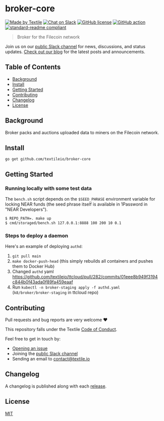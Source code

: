 # broker-core

[![Made by Textile](https://img.shields.io/badge/made%20by-Textile-informational.svg?style=popout-square)](https://textile.io)
[![Chat on Slack](https://img.shields.io/badge/slack-slack.textile.io-informational.svg?style=popout-square)](https://slack.textile.io)
[![GitHub license](https://img.shields.io/github/license/textileio/broker-core.svg?style=popout-square)](./LICENSE)
[![GitHub action](https://github.com/textileio/broker-core/workflows/Test/badge.svg?style=popout-square)](https://github.com/textileio/broker-core/actions)
[![standard-readme compliant](https://img.shields.io/badge/readme%20style-standard-brightgreen.svg?style=popout-square)](https://github.com/RichardLitt/standard-readme)

> Broker for the Filecoin network

Join us on our [public Slack channel](https://slack.textile.io/) for news, discussions, and status updates. [Check out our blog](https://blog.textile.io/) for the latest posts and announcements.

## Table of Contents

- [Background](#background)
- [Install](#install)
- [Getting Started](#getting-started)
- [Contributing](#contributing)
- [Changelog](#changelog)
- [License](#license)

## Background

Broker packs and auctions uploaded data to miners on the Filecoin network.

## Install

```
go get github.com/textileio/broker-core
```

## Getting Started

### Running locally with some test data

The `bench.sh` script depends on the `$SEED_PHRASE` environment variable for locking NEAR funds (the seed phrase itself is available in 1Password in "NEAR Developers").

```bash
$ REPO_PATH=. make up
$ cmd/storaged/bench.sh 127.0.0.1:8888 100 200 10 0.1
```

### Steps to deploy a daemon

Here's an example of deploying `authd`:

1. `git pull main`
2. `make docker-push-head` (this simply rebuilds all containers and pushes them to Docker Hub)
3. Changed `authd` yaml https://github.com/textileio/ttcloud/pull/282/commits/01eee8b949f3194c844b0f43ada0f89fa459eaaf
4. Run `kubectl -n broker-staging apply -f authd.yaml`  (`k8/broker/broker-staging` in ttcloud repo)

## Contributing

Pull requests and bug reports are very welcome ❤️

This repository falls under the Textile [Code of Conduct](./CODE_OF_CONDUCT.md).

Feel free to get in touch by:
-   [Opening an issue](https://github.com/textileio/broker-core/issues/new)
-   Joining the [public Slack channel](https://slack.textile.io/)
-   Sending an email to contact@textile.io

## Changelog

A changelog is published along with each [release](https://github.com/textileio/broker-core/releases).

## License

[MIT](LICENSE)
